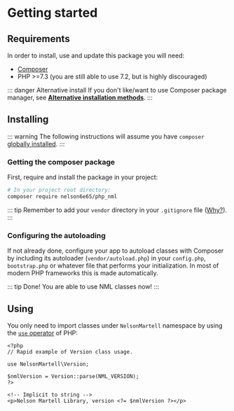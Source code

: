 # Getting started

## Requirements

In order to install, use and update this package you will need:

- [Composer](https://getcomposer.org)
- PHP >=7.3 (you are still able to use 7.2, but is highly discouraged)

::: danger Alternative install
If you don't like/want to use Composer package manager, see [**Alternative installation methods**](https://github.com/nelson6e65/php_nml/wiki/Alternative-installation-methods).
:::

## Installing

::: warning
The following instructions will assume you have `composer` [globally installed](https://getcomposer.org/doc/00-intro.md#globally).
:::

### Getting the composer package

First, require and install the package in your project:

```bash
# In your project root directory:
composer require nelson6e65/php_nml
```

::: tip
Remember to add your `vendor` directory in your `.gitignore` file ([Why?](https://getcomposer.org/doc/faqs/should-i-commit-the-dependencies-in-my-vendor-directory.md)).
:::

### Configuring the autoloading

If not already done, configure your app to autoload classes with Composer by including its autoloader (`vendor/autoload.php`) in your `config.php`, `bootstrap.php` or whatever file that performs your initialization. In most of modern PHP frameworks this is made automatically.

::: tip Done!
You are able to use NML classes now!
:::

## Using

You only need to import classes under `NelsonMartell` namespace by using the [`use` operator](http://php.net/manual/en/language.namespaces.importing.php) of PHP:

```php{4}
<?php
// Rapid example of Version class usage.

use NelsonMartell\Version;

$nmlVersion = Version::parse(NML_VERSION);
?>

<!-- Implicit to string -->
<p>Nelson Martell Library, version <?= $nmlVersion ?></p>
```
